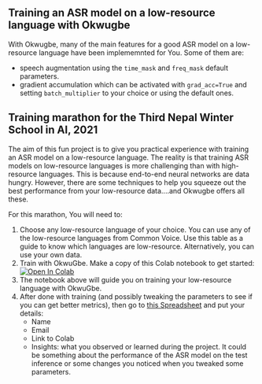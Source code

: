 ## Training an ASR model on a low-resource language with Okwugbe

With Okwugbe, many of the main features for a good ASR model on a low-resource language have been implememnted for You.
Some of them are:
- speech augmentation using the `time_mask` and `freq_mask` default parameters.
- gradient accumulation which can be activated with `grad_acc=True` and setting `batch_multiplier` to your choice or using the default ones.





## Training marathon for the Third Nepal Winter School in AI, 2021
The aim of this fun project is to give you practical experience with training an ASR model on a low-resource language. The reality is that training ASR models on low-resource languages is more challenging than with high-resource languages. This is because end-to-end neural networks are data hungry. However, there are some techniques to help you squeeze out the best performance from your low-resource data....and Okwugbe offers all these.

For this marathon, You will need to:

1. Choose any low-resource language of your choice. You can use any of the low-resource languages from Common Voice. Use this table as a guide to know which languages are low-resource. Alternatively, you can use your own data.
2. Train with OkwuGbe.
    Make a copy of this Colab notebook to get started:[![Open In Colab](https://colab.research.google.com/assets/colab-badge.svg)](https://colab.research.google.com/drive/1DujjQPbMjmoh3xwJJStD5VvXN1GwZQNl?usp=sharing) 
3. The notebook above will guide you on training your low-resource language with OkwuGbe.   
4. After done with training (and possibly tweaking the parameters to see if you can get better metrics), then go to [this Spreadsheet](https://docs.google.com/spreadsheets/d/1LiwbLSaNa9uwAJOb1Cag-IT9iNWt0BA0HLRlscMEPis/edit?usp=sharing) and put your details:
    - Name
    - Email
    - Link to Colab
    - Insights: what you observed or learned during the project. It could be something about the performance of the ASR model on the test inference or some changes you noticed when you tweaked some parameters.
    